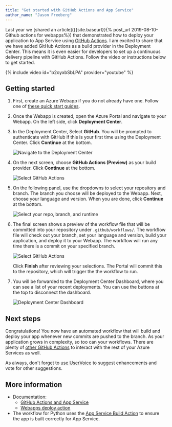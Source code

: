 ```yaml
---
title: "Get started with GitHub Actions and App Service"
author_name: "Jason Freeberg"
---
```


Last year we [shared an article]({{site.baseurl}}{% post_url 2019-08-10-Github actions for webapps%}) that demonstrated how to deploy your application to App Service using [GitHub Actions](https://github.com/features/actions). I am excited to share that we have added GitHub Actions as a build provider in the Deployment Center. This means it is even easier for developers to set up a continuous delivery pipeline with GitHub Actions. Follow the video or instructions below to get started.

{% include video id="b2oyxbSbLPA" provider="youtube" %}

## Getting started

1. First, create an Azure Webapp if you do not already have one. Follow one of [these quick start guides](https://docs.microsoft.com/azure/app-service/containers/quickstart-dotnetcore).

1. Once the Webapp is created, open the Azure Portal and navigate to your Webapp. On the left side, click **Deployment Center**.

1. In the Deployment Center, Select **GitHub**. You will be prompted to authenticate with GitHub if this is your first time using the Deployment Center. Click **Continue** at the bottom.

    ![Navigate to the Deployment Center]({{site.baseurl}}/media/2020/03/deploy-center.PNG)

1. On the next screen, choose **GitHub Actions (Preview)** as your build provider.  Click **Continue** at the bottom.

    ![Select GitHub Actions]({{site.baseurl}}/media/2020/03/select-gh-actions.PNG)

1. On the following panel, use the dropdowns to select your repository and branch. The branch you choose will be deployed to the Webapp. Next, choose your language and version. When you are done, click **Continue** at the bottom.

    ![Select your repo, branch, and runtime]({{site.baseurl}}/media/2020/03/select-repo-branch-runtime.PNG)

1. The final screen shows a preview of the workflow file that will be committed into your repository under `.github/workflows/`. The workflow file will check out your branch, set your language and version, build your application, and deploy it to your Webapp. The workflow will run any time there is a commit on your specified branch.

    ![Select GitHub Actions]({{site.baseurl}}/media/2020/03/summary.PNG)

    Click **Finish** after reviewing your selections. The Portal will commit this to the repository, which will trigger the the workflow to run.

1. You will be forwarded to the Deployment Center Dashboard, where you can see a list of your recent deployments. You can use the buttons at the top to disconnect the dashboard.

    ![Deployment Center Dashboard]({{site.baseurl}}/media/2020/03/dashboard.PNG)

## Next steps

Congratulations! You now have an automated workflow that will build and deploy your app whenever new commits are pushed to the branch. As your application grows in complexity, so too can your workflows. There are plenty of [other GitHub Actions](https://github.com/azure/actions#github-actions-for-azure) to interact with the rest of your Azure Services as well.

As always, don't forget to [use UserVoice](https://feedback.azure.com/forums/169385-web-apps) to suggest enhancements and vote for other suggestions.

## More information

- Documentation:
  - [GitHub Actions and App Service](https://docs.microsoft.com/azure/app-service/deploy-github-actions)
  - [Webapps deploy action](https://github.com/azure/webapps-deploy)
- The workflow for Python uses the [App Service Build Action](https://github.com/azure/appservice-build) to ensure the app is built correctly for App Service.
